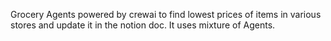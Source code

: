 Grocery Agents powered by crewai to find lowest prices of items in various stores and update it in the notion doc.
It uses mixture of Agents.
